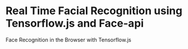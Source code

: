 # Real Time Facial Recognition using Tensorflow.js and Face-api
 Face Recognition in the Browser with Tensorflow.js
